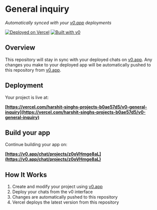 # General inquiry

*Automatically synced with your [v0.app](https://v0.app) deployments*

[![Deployed on Vercel](https://img.shields.io/badge/Deployed%20on-Vercel-black?style=for-the-badge&logo=vercel)](https://vercel.com/harshit-singhs-projects-b0ae57d5/v0-general-inquiry)
[![Built with v0](https://img.shields.io/badge/Built%20with-v0.app-black?style=for-the-badge)](https://v0.app/chat/projects/z0oVHmge8aL)

## Overview

This repository will stay in sync with your deployed chats on [v0.app](https://v0.app).
Any changes you make to your deployed app will be automatically pushed to this repository from [v0.app](https://v0.app).

## Deployment

Your project is live at:

**[https://vercel.com/harshit-singhs-projects-b0ae57d5/v0-general-inquiry](https://vercel.com/harshit-singhs-projects-b0ae57d5/v0-general-inquiry)**

## Build your app

Continue building your app on:

**[https://v0.app/chat/projects/z0oVHmge8aL](https://v0.app/chat/projects/z0oVHmge8aL)**

## How It Works

1. Create and modify your project using [v0.app](https://v0.app)
2. Deploy your chats from the v0 interface
3. Changes are automatically pushed to this repository
4. Vercel deploys the latest version from this repository
